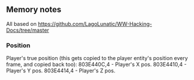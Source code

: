 ## Memory notes
All based on https://github.com/LagoLunatic/WW-Hacking-Docs/tree/master

### Position
Player's true position (this gets copied to the player entity's position every frame, and copied back too):
803E440C,4 - Player's X pos.
803E4410,4 - Player's Y pos.
803E4414,4 - Player's Z pos.
